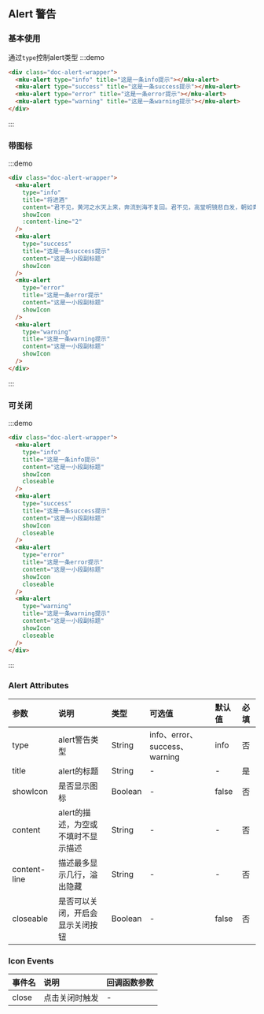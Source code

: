 ## Alert 警告

### 基本使用

通过`type`控制alert类型
:::demo
```html
<div class="doc-alert-wrapper">
  <mku-alert type="info" title="这是一条info提示"></mku-alert>
  <mku-alert type="success" title="这是一条success提示"></mku-alert>
  <mku-alert type="error" title="这是一条error提示"></mku-alert>
  <mku-alert type="warning" title="这是一条warning提示"></mku-alert>
</div>
```
:::

### 带图标

:::demo
```html
<div class="doc-alert-wrapper">
  <mku-alert
    type="info"
    title="将进酒"
    content="君不见，黄河之水天上来，奔流到海不复回。君不见，高堂明镜悲白发，朝如青丝暮成雪。人生得意须尽欢，莫使金樽空对月。天生我材必有用，千金散尽还复来。烹羊宰牛且为乐，会须一饮三百杯。岑夫子，丹丘生，将进酒，杯莫停。与君歌一曲，请君为我倾耳听。钟鼓馔玉不足贵，但愿长醉不复醒。古来圣贤皆寂寞，惟有饮者留其名。陈王昔时宴平乐，斗酒十千恣欢谑。主人何为言少钱，径须沽取对君酌。五花马，千金裘，呼儿将出换美酒，与尔同销万古愁。"
    showIcon
    :content-line="2"
  />
  <mku-alert
    type="success"
    title="这是一条success提示"
    content="这是一小段副标题"
    showIcon
  />
  <mku-alert
    type="error"
    title="这是一条error提示"
    content="这是一小段副标题"
    showIcon
  />
  <mku-alert
    type="warning"
    title="这是一条warning提示"
    content="这是一小段副标题"
    showIcon
  />
</div>
```
:::

### 可关闭

:::demo
```html
<div class="doc-alert-wrapper">
  <mku-alert
    type="info"
    title="这是一条info提示"
    content="这是一小段副标题"
    showIcon
    closeable
  />
  <mku-alert
    type="success"
    title="这是一条success提示"
    content="这是一小段副标题"
    showIcon
    closeable
  />
  <mku-alert
    type="error"
    title="这是一条error提示"
    content="这是一小段副标题"
    showIcon
    closeable
  />
  <mku-alert
    type="warning"
    title="这是一条warning提示"
    content="这是一小段副标题"
    showIcon
    closeable
  />
</div>
```
:::

### Alert Attributes

| 参数         | 说明                                | 类型    | 可选值                        | 默认值 | 必填 |
| :----------- | :---------------------------------- | :------ | :---------------------------- | :----- | :--- |
| type         | alert警告类型                       | String  | info、error、success、warning | info   | 否   |
| title        | alert的标题                         | String  | -                             | -      | 是   |
| showIcon     | 是否显示图标                        | Boolean | -                             | false  | 否   |
| content      | alert的描述，为空或不填时不显示描述 | String  | -                             | -      | 否   |
| content-line | 描述最多显示几行，溢出隐藏          | String  | -                             | -      | 否   |
| closeable    | 是否可以关闭，开启会显示关闭按钮    | Boolean | -                             | false  | 否   |

### Icon Events

 | 事件名 | 说明           | 回调函数参数 |
 | :----- | :------------- | :----------- |
 | close  | 点击关闭时触发 | -            |
